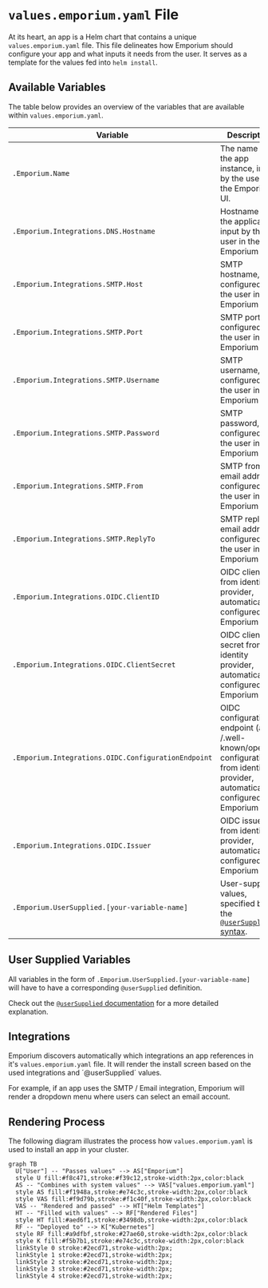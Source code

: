 # `values.emporium.yaml` File

At its heart, an app is a Helm chart that contains a unique `values.emporium.yaml` file. This file delineates how Emporium should configure your app and what inputs it needs from the user. It serves as a template for the values fed into `helm install`.

## Available Variables

The table below provides an overview of the variables that are available within `values.emporium.yaml`.

| Variable                                      | Description                                                                        |
| --------------------------------------------- | ---------------------------------------------------------------------------------- |
| `.Emporium.Name`                              | The name of the app instance, input by the user in the Emporium UI.                |
| `.Emporium.Integrations.DNS.Hostname`         | Hostname for the application, input by the user in the Emporium UI.                |
| `.Emporium.Integrations.SMTP.Host`            | SMTP hostname, configured by the user in the Emporium UI.                          |
| `.Emporium.Integrations.SMTP.Port`            | SMTP port, configured by the user in the Emporium UI.                              |
| `.Emporium.Integrations.SMTP.Username`        | SMTP username, configured by the user in the Emporium UI.                          |
| `.Emporium.Integrations.SMTP.Password`        | SMTP password, configured by the user in the Emporium UI.                          |
| `.Emporium.Integrations.SMTP.From`            | SMTP from email address, configured by the user in the Emporium UI.                |
| `.Emporium.Integrations.SMTP.ReplyTo`         | SMTP reply to email address, configured by the user in the Emporium UI.            |
| `.Emporium.Integrations.OIDC.ClientID`        | OIDC client id from identity provider, automatically configured by Emporium .      |
| `.Emporium.Integrations.OIDC.ClientSecret`    | OIDC client secret from identity provider, automatically configured by Emporium .  |
| `.Emporium.Integrations.OIDC.ConfigurationEndpoint`          | OIDC configuration endpoint (aka. /.well-known/openid-configuration) from identity provider, automatically configured by Emporium .       |
| `.Emporium.Integrations.OIDC.Issuer`          | OIDC issuer from identity provider, automatically configured by Emporium .         |
| `.Emporium.UserSupplied.[your-variable-name]` | User-supplied values, specified by the [`@userSupplied` syntax](./user-supplied-syntax). |

## User Supplied Variables

All variables in the form of `.Emporium.UserSupplied.[your-variable-name]` will have to have a corresponding `@userSupplied` definition.

Check out the [`@userSupplied` documentation](./user-supplied-syntax) for a more detailed explanation.


## Integrations

Emporium discovers automatically which integrations an app references in it's `values.emporium.yaml` file.
It will render the install screen based on the used integrations and ´@userSupplied´ values.

For example, if an app uses the SMTP / Email integration, Emporium will render a dropdown menu where users can select an email account.


## Rendering Process

The following diagram illustrates the process how `values.emporium.yaml` is used to install an app in your cluster.

```mermaid
graph TB
  U["User"] -- "Passes values" --> AS["Emporium"]
  style U fill:#f8c471,stroke:#f39c12,stroke-width:2px,color:black
  AS -- "Combines with system values" --> VAS["values.emporium.yaml"]
  style AS fill:#f1948a,stroke:#e74c3c,stroke-width:2px,color:black
  style VAS fill:#f9d79b,stroke:#f1c40f,stroke-width:2px,color:black
  VAS -- "Rendered and passed" --> HT["Helm Templates"]
  HT -- "Filled with values" --> RF["Rendered Files"]
  style HT fill:#aed6f1,stroke:#3498db,stroke-width:2px,color:black
  RF -- "Deployed to" --> K["Kubernetes"]
  style RF fill:#a9dfbf,stroke:#27ae60,stroke-width:2px,color:black
  style K fill:#f5b7b1,stroke:#e74c3c,stroke-width:2px,color:black
  linkStyle 0 stroke:#2ecd71,stroke-width:2px;
  linkStyle 1 stroke:#2ecd71,stroke-width:2px;
  linkStyle 2 stroke:#2ecd71,stroke-width:2px;
  linkStyle 3 stroke:#2ecd71,stroke-width:2px;
  linkStyle 4 stroke:#2ecd71,stroke-width:2px;
```
